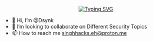<p align="center">
<a href="https://github.com/SinghHacks">
    <img src="https://readme-typing-svg.demolab.com?font=Georgia&size=18&duration=2000&pause=100&multiline=true&width=500&height=80&lines=Dsynk;Cybersecurity+Researcher+%7C+API+Pentester;Mobile+ Pentester+%7C+WebApplication Pentester+%7C+" alt="Typing SVG" />
</a>
<br/>

</p> 



- 👋 Hi, I’m @Dsynk
- 💞️ I’m looking to collaborate on Different Security Topics
- 📫 How to reach me singhhacks.eh@proton.me

<!---
SinghHacks/SinghHacks is a ✨ special ✨ repository because its `README.md` (this file) appears on your GitHub profile.
You can click the Preview link to take a look at your changes.
--->

